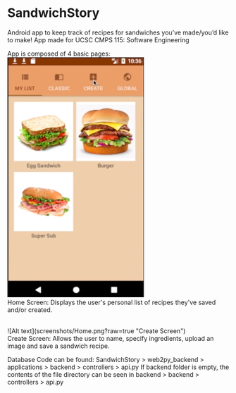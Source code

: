 # SandwichStory
Android app to keep track of recipes for sandwiches you’ve made/you’d like to make!
App made for UCSC CMPS 115: Software Engineering 

App is composed of 4 basic pages: <br>
![Alt text](screenshots/Home.png?raw=true "Home Screen")
<br>Home Screen: Displays the user's personal list of recipes they've saved and/or created.

<br>
![Alt text](screenshots/Home.png?raw=true "Create Screen")
<br>Create Screen: Allows the user to name, specify ingredients, upload an image and save a sandwich recipe.

Database Code can be found: SandwichStory > web2py_backend > applications > backend > controllers > api.py
If backend folder is empty, the contents of the file directory can be seen in backend > backend > controllers > api.py
